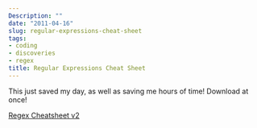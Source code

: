 ```yaml
---
Description: ""
date: "2011-04-16"
slug: regular-expressions-cheat-sheet
tags:
- coding
- discoveries
- regex
title: Regular Expressions Cheat Sheet
---
```


This just saved my day, as well as saving me hours of time! Download at once!

[Regex Cheatsheet v2](http://www.cheatography.com/davechild/cheat-sheets/regular-expressions/pdf/)
<!--more-->